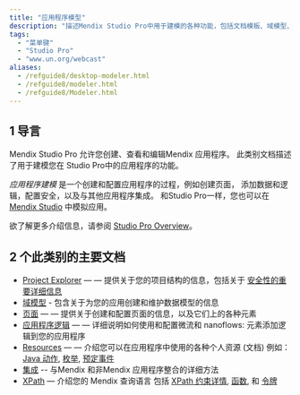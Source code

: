 ```yaml
---
title: "应用程序模型"
description: "描述Mendix Studio Pro中用于建模的各种功能，包括文档模板、域模型、微流、模块、页面和安全性。"
tags:
  - "菜单键"
  - "Studio Pro"
  - "www.un.org/webcast"
aliases:
  - /refguide8/desktop-modeler.html
  - /refguide8/modeler.html
  - /refguide8/Modeler.html
---
```


## 1 导言

Mendix Studio Pro 允许您创建、查看和编辑Mendix 应用程序。 此类别文档描述了用于建模您在 Studio Pro中的应用程序的功能。

*应用程序建模* 是一个创建和配置应用程序的过程，例如创建页面， 添加数据和逻辑，配置安全，以及与其他应用程序集成。 和Studio Pro一样，您也可以在 [Mendix Studio](/studio8/) 中模拟应用。

欲了解更多介绍信息，请参阅 [Studio Pro Overview](studio-pro-overview)。

## 2 个此类别的主要文档

* [Project Explorer](project-explorer) — — 提供关于您的项目结构的信息，包括关于 [安全性的重要详细信息](security)
* [域模型](domain-model) - 包含关于为您的应用创建和维护数据模型的信息
* [页面](pages) — — 提供关于创建和配置页面的信息，以及它们上的各种元素
* [应用程序逻辑](application-logic) — — 详细说明如何使用和配置微流和 nanoflows: 元素添加逻辑到您的应用程序
* [Resources](resources) — — 介绍您可以在应用程序中使用的各种个人资源 (文档) 例如： [Java 动作](java-actions), [枚举](enumerations), [预定事件](scheduled-events)
* [集成](integration) -- 与Mendix 和非Mendix 应用程序整合的详细方法
* [XPath](xpath) — 介绍您的 Mendix 查询语言 包括 [XPath 约束详情](xpath-constraints), [函数](xpath-query-functions), 和 [令牌](xpath-tokens)

